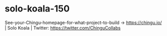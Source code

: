 # solo-koala-150
See-your-Chingu-homepage-for-what-project-to-build -> https://chingu.io/ | Solo Koala | Twitter: https://twitter.com/ChinguCollabs
